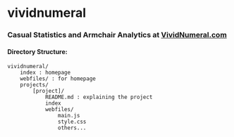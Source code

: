 vividnumeral
============

### Casual Statistics and Armchair Analytics at [VividNumeral.com](http://www.vividnumeral.com)

#### Directory Structure:

	vividnumeral/
		index : homepage
		webfiles/ : for homepage
		projects/
			[project]/
				README.md : explaining the project
				index
				webfiles/
					main.js
					style.css
					others...
